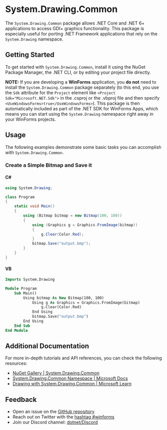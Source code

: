 # System.Drawing.Common

The `System.Drawing.Common` package allows .NET Core and .NET 6+ applications to access GDI+ graphics functionality. 
This package is especially useful for porting .NET Framework applications that rely on the `System.Drawing` namespace.

## Getting Started

To get started with `System.Drawing.Common`, install it using the NuGet Package Manager, the .NET CLI, or by editing your project file directly.

**NOTE:** If you are developing a **WinForms** application, you **do not** need to install the `System.Drawing.Common` package separately (to this end, you use the `Sdk` attribute for the `Project` element like `<Project Sdk="Microsoft.NET.Sdk">` in the .csproj or the .vbproj file and then specify `<UseWindowsForms>true</UseWindowsForms>`). This package is then automatically included as part of the .NET SDK for WinForms Apps, which means you can start using the `System.Drawing` namespace right away in your WinForms projects.

## Usage

The following examples demonstrate some basic tasks you can accomplish with `System.Drawing.Common`.

### Create a Simple Bitmap and Save it

#### C#
```csharp
using System.Drawing;

class Program
{
    static void Main()
    {
        using (Bitmap bitmap = new Bitmap(100, 100))
        {
            using (Graphics g = Graphics.FromImage(bitmap))
            {
                g.Clear(Color.Red);
            }
            bitmap.Save("output.bmp");
        }
    }
}
```

#### VB
```vb
Imports System.Drawing

Module Program
    Sub Main()
        Using bitmap As New Bitmap(100, 100)
            Using g As Graphics = Graphics.FromImage(bitmap)
                g.Clear(Color.Red)
            End Using
            bitmap.Save("output.bmp")
        End Using
    End Sub
End Module
```

## Additional Documentation

For more in-depth tutorials and API references, you can check the following resources:

- [NuGet Gallery | System.Drawing.Common](https://nuget.org/packages/System.Drawing.Common/)
- [System.Drawing.Common Namespace | Microsoft Docs](https://docs.microsoft.com/dotnet/api/system.drawing)
- [Drawing with System.Drawing.Common | Microsoft Learn](https://learn.microsoft.com/dotnet/core/drawing/)

## Feedback

- Open an issue on the [GitHub repository](https://github.com/dotnet/winforms/issues)
- Reach out on Twitter with the [hashtag #winforms](https://twitter.com/search?q=%23winforms)
- Join our Discord channel: [dotnet/Discord](https://discord.com/invite/dotnet)

